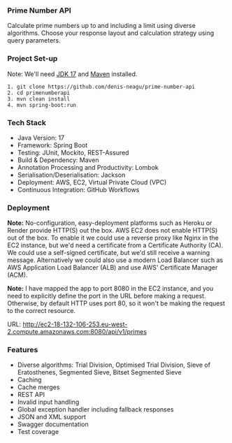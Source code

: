 ### Prime Number API
Calculate prime numbers up to and including a limit using diverse algorithms. 
Choose your response layout and calculation strategy using query parameters.
### Project Set-up
Note: We'll need [JDK 17](https://www.oracle.com/java/technologies/javase/jdk17-0-13-later-archive-downloads.html)
and [Maven](https://maven.apache.org/download.cgi) installed.
```text
1. git clone https://github.com/denis-neagu/prime-number-api
2. cd primenumberapi
3. mvn clean install
4. mvn spring-boot:run
```
### Tech Stack
- Java Version: 17
- Framework: Spring Boot
- Testing: JUnit, Mockito, REST-Assured
- Build & Dependency: Maven
- Annotation Processing and Productivity: Lombok
- Serialisation/Deserialisation: Jackson
- Deployment: AWS, EC2, Virtual Private Cloud (VPC)
- Continuous Integration: GitHub Workflows 
### Deployment
**Note:** No-configuration, easy-deployment platforms such as Heroku or Render provide HTTP(S) out the box. AWS EC2 does not enable HTTP(S) out of the box. 
To enable it we could use a reverse proxy like Nginx in the EC2 instance, but we'd need a certificate from a Certificate Authority (CA).
We could use a self-signed certificate, but we'd still receive a warning message. 
Alternatively we could also use a modern Load Balancer such as AWS Application Load Balancer (ALB) and use AWS' Certificate Manager (ACM).<br>

**Note:** I have mapped the app to port 8080 in the EC2 instance, and you need to explicitly define the port in the URL before making a request. 
Otherwise, by default HTTP uses port 80, so it won't be making the request to the correct resource.

URL: http://ec2-18-132-106-253.eu-west-2.compute.amazonaws.com:8080/api/v1/primes
### Features
- Diverse algorithms: Trial Division, Optimised Trial Division, Sieve of Eratosthenes, Segmented Sieve, Bitset Segmented Sieve
- Caching
- Cache merges
- REST API
- Invalid input handling
- Global exception handler including fallback responses
- JSON and XML support
- Swagger documentation
- Test coverage 